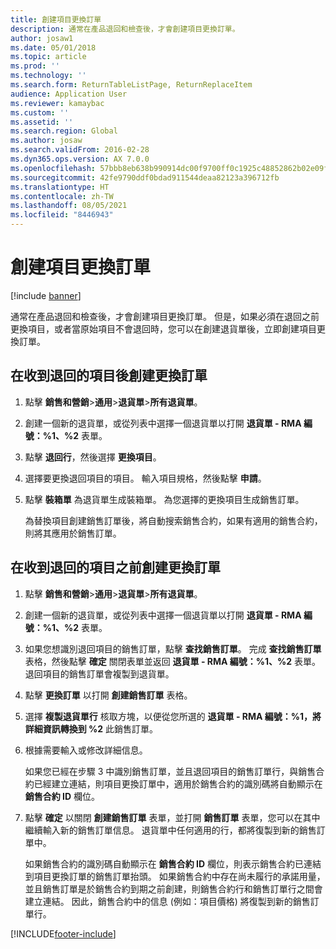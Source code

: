 ```yaml
---
title: 創建項目更換訂單
description: 通常在產品退回和檢查後，才會創建項目更換訂單。
author: josaw1
ms.date: 05/01/2018
ms.topic: article
ms.prod: ''
ms.technology: ''
ms.search.form: ReturnTableListPage, ReturnReplaceItem
audience: Application User
ms.reviewer: kamaybac
ms.custom: ''
ms.assetid: ''
ms.search.region: Global
ms.author: josaw
ms.search.validFrom: 2016-02-28
ms.dyn365.ops.version: AX 7.0.0
ms.openlocfilehash: 57bbb8eb638b990914dc00f9700ff0c1925c48852862b02e09f3f26415d3e347
ms.sourcegitcommit: 42fe9790ddf0bdad911544deaa82123a396712fb
ms.translationtype: HT
ms.contentlocale: zh-TW
ms.lasthandoff: 08/05/2021
ms.locfileid: "8446943"
---
```

# <a name="create-an-item-replacement-order"></a>創建項目更換訂單 

[!include [banner](../includes/banner.md)]


通常在產品退回和檢查後，才會創建項目更換訂單。 但是，如果必須在退回之前更換項目，或者當原始項目不會退回時，您可以在創建退貨單後，立即創建項目更換訂單。

## <a name="create-a-replacement-order-after-you-receive-an-item-that-is-returned"></a>在收到退回的項目後創建更換訂單

1.  點擊 **銷售和營銷**\>**通用**\>**退貨單**\>**所有退貨單**。

2.  創建一個新的退貨單，或從列表中選擇一個退貨單以打開 **退貨單 - RMA 編號：%1、%2** 表單。

3.  點擊 **退回行**，然後選擇 **更換項目**。

4.  選擇要更換退回項目的項目。 輸入項目規格，然後點擊 **申請**。

5.  點擊 **裝箱單** 為退貨單生成裝箱單。 為您選擇的更換項目生成銷售訂單。
    
    為替換項目創建銷售訂單後，將自動搜索銷售合約，如果有適用的銷售合約，則將其應用於銷售訂單。

## <a name="create-a-replacement-order-before-you-receive-an-item-that-will-be-returned"></a>在收到退回的項目之前創建更換訂單

1.  點擊 **銷售和營銷**\>**通用**\>**退貨單**\>**所有退貨單**。

2.  創建一個新的退貨單，或從列表中選擇一個退貨單以打開 **退貨單 - RMA 編號：%1、%2** 表單。

3.  如果您想識別退回項目的銷售訂單，點擊 **查找銷售訂單**。 完成 **查找銷售訂單** 表格，然後點擊 **確定** 關閉表單並返回 **退貨單 - RMA 編號：%1、%2** 表單。 退回項目的銷售訂單會複製到退貨單。

4.  點擊 **更換訂單** 以打開 **創建銷售訂單** 表格。

5.  選擇 **複製退貨單行** 核取方塊，以便從您所選的 **退貨單 - RMA 編號：%1，將詳細資訊轉換到 %2** 此銷售訂單。

6.  根據需要輸入或修改詳細信息。
    
    如果您已經在步驟 3 中識別銷售訂單，並且退回項目的銷售訂單行，與銷售合約已經建立連結，則項目更換訂單中，適用於銷售合約的識別碼將自動顯示在 **銷售合約 ID** 欄位。

7.  點擊 **確定** 以關閉 **創建銷售訂單** 表單，並打開 **銷售訂單** 表單，您可以在其中繼續輸入新的銷售訂單信息。 退貨單中任何適用的行，都將復製到新的銷售訂單中。 
    
    如果銷售合約的識別碼自動顯示在 **銷售合約 ID** 欄位，則表示銷售合約已連結到項目更換訂單的銷售訂單抬頭。 如果銷售合約中存在尚未履行的承諾用量，並且銷售訂單是於銷售合約到期之前創建，則銷售合約行和銷售訂單行之間會建立連結。 因此，銷售合約中的信息 (例如：項目價格) 將復製到新的銷售訂單行。 
  




[!INCLUDE[footer-include](../../includes/footer-banner.md)]